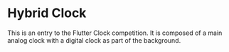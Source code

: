 # Hybrid Clock

This is an entry to the Flutter Clock competition. It is composed of a main analog clock with a digital clock as part of the background.